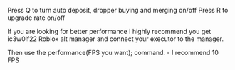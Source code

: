 Press Q to turn auto deposit, dropper buying and merging on/off
Press R to upgrade rate on/off

If you are looking for better performance I highly recommend you get ic3w0lf22 Roblox alt manager and connect your executor to the manager.

Then use the performance(FPS you want); command. - I recommend 10 FPS
